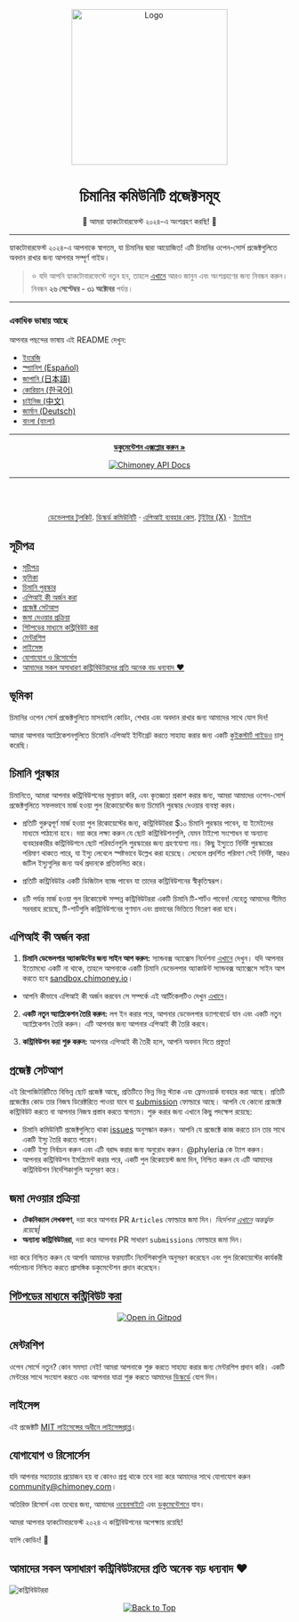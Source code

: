 <div align="center" id="initial">
  <a href="https://chimoney.io/" target="_blank">
  <picture>
    <img src="https://chimoney.io/assets/icons/chimoney-purple-logo.svg" width="280" alt="Logo"/>
  </picture>
  </a>
</div>

<h1 align="center">চিমানির কমিউনিটি প্রজেক্টসমূহ</h1>

<p align="center">🎉 আমরা হ্যাকটোবারফেস্ট ২০২৪-এ অংশগ্রহণ করছি! 🎉</p>

---

হ্যাকটোবারফেস্ট ২০২৪-এ আপনাকে স্বাগতম, যা চিমানির দ্বারা আয়োজিত! এটি চিমানির ওপেন-সোর্স প্রজেক্টগুলিতে অবদান রাখার জন্য আপনার সম্পূর্ণ গাইড।

> ⭐️ যদি আপনি হ্যাকটোবারফেস্টে নতুন হন, তাহলে [এখানে](https://hacktoberfest.com/participation/) আরও জানুন এবং অংশগ্রহণের জন্য নিবন্ধন করুন। নিবন্ধন **২৬ সেপ্টেম্বর - ৩১ অক্টোবর** পর্যন্ত।

---

### একাধিক ভাষায় আছে

আপনার পছন্দের ভাষায় এই README দেখুন:

- [ইংরেজি](README.md)
- [স্প্যানিশ (Español)](README-ES.md)
- [জাপানি (日本語)](README-JP.md)
- [কোরিয়ান (한국어)](README-KO.md)
- [চাইনিজ (中文)](README-CN.md)
- [জার্মান (Deutsch)](README-GM.md)
- [বাংলা (বাংলা)](README-BN.md)

---

<p align="center">
<a href="https://chimoney.readme.io/reference/introduction" rel="dofollow"><strong>ডকুমেন্টেশন এক্সপ্লোর করুন »</strong></a>
</p>
<p align="center">
<a href="https://chimoney.readme.io/reference/introduction" rel="dofollow">
  <img src="https://img.shields.io/badge/Chimoney%20API%20Docs%20%E2%96%BA-670c78" alt="Chimoney API Docs">
</a>

---

<br />
<br />
<p align="center">
<a href="https://chimoney.io/toolkit/"><u>ডেভেলপার টুলকিট</u></a>.
<a href="https://discord.gg/Q3peDrPG95"><u>ডিস্কর্ড কমিউনিটি</u></a>
    ·
<a href="https://chimoney.io/api-use-cases/"><u>এপিআই ব্যবহার কেস</u></a>.
<a href="https://x.com/chimoney_io"><u>টুইটার (X)</u></a>
    ·
<a href="mailto:community@chimoney.com"><u>ইমেইল</u></a>
  </p>

## সূচীপত্র

- [সূচীপত্র](#সূচীপত্র)
- [ভূমিকা](#ভূমিকা)
- [চিমানি পুরস্কার](#চিমানি-পুরস্কার)
- [এপিআই কী অর্জন করা](#এপিআই-কী-অর্জন-করা)
- [প্রজেক্ট সেটআপ](#প্রজেক্ট-সেটআপ)
- [জমা দেওয়ার প্রক্রিয়া](#জমা-দেওয়ার-প্রক্রিয়া)
- [গিটপডের মাধ্যমে কন্ট্রিবিউট করা](#গিটপডের-মাধ্যমে-কন্ট্রিবিউট-করা)
- [মেন্টরশিপ](#মেন্টরশিপ)
- [লাইসেন্স](#লাইসেন্স)
- [যোগাযোগ ও রিসোর্সেস](#যোগাযোগ-ও-রিসোর্সেস)
- [আমাদের সকল অসাধারণ কন্ট্রিবিউটরদের প্রতি অনেক বড় ধন্যবাদ ❤️](#আমাদের-সকল-অসাধারণ-কন্ট্রিবিউটরদের-প্রতি-অনেক-বড়-ধন্যবাদ-️)

## ভূমিকা

চিমানির ওপেন সোর্স প্রজেক্টগুলিতে মাসব্যাপি কোডিং, শেখার এবং অবদান রাখার জন্য আমাদের সাথে যোগ দিন!

আমরা আপনার অ্যাপ্লিকেশনগুলিতে চিমোনি এপিআই ইন্টিগ্রেট করতে সাহায্য করার জন্য একটি [কুইকস্টার্ট গাইডও]((submissions/Quickstart_Guide.md)) চালু করেছি।

## চিমানি পুরস্কার

চিমানিতে, আমরা আপনার কন্ট্রিবিউশনের মূল্যায়ন করি, এবং কৃতজ্ঞতা প্রকাশ করার জন্য, আমরা আমাদের ওপেন-সোর্স প্রজেক্টগুলিতে সফলভাবে মার্জ হওয়া পুল রিকোয়েস্টের জন্য চিমোনি পুরস্কার দেওয়ার ব্যবস্থা করব।

- প্রতিটি গুরুত্বপূর্ণ মার্জ হওয়া পুল রিকোয়েস্টের জন্য, কন্ট্রিবিউটররা $১০ চিমানি পুরস্কার পাবেন, যা ইমেইলের মাধ্যমে পাঠানো হবে। দয়া করে লক্ষ্য করুন যে ছোট কন্ট্রিবিউশনগুলি, যেমন টাইপো সংশোধন বা অন্যান্য ব্যবহারকারীর কন্ট্রিবিউশনে ছোট পরিবর্তনগুলি পুরস্কারের জন্য গ্রহণযোগ্য নয়। কিছু ইস্যুতে নির্দিষ্ট পুরস্কারের পরিমাণ থাকতে পারে, যা ইস্যু লেবেলে স্পষ্টভাবে উল্লেখ করা হয়েছে। লেবেলে প্রদর্শিত পরিমাণ সেই নির্দিষ্ট, আরও জটিল ইস্যুগুলির জন্য অর্থ প্রদানকে প্রতিফলিত করে।

- প্রতিটি কন্ট্রিবিউটর একটি ডিজিটাল ব্যাজ পাবেন যা তাদের কন্ট্রিবিউশনের স্বীকৃতিস্বরূপ।

- ৪টি পর্যন্ত মার্জ হওয়া পুল রিকোয়েস্ট সম্পন্ন কন্ট্রিবিউটররা একটি চিমানি টি-শার্টও পাবেন! যেহেতু আমাদের সীমিত সরবরাহ রয়েছে, টি-শার্টগুলি কন্ট্রিবিউশনের গুণমান এবং প্রভাবের ভিত্তিতে বিতরণ করা হবে।

## এপিআই কী অর্জন করা

1. **চিমানি ডেভেলপার অ্যাকাউন্টের জন্য সাইন আপ করুন:** স্যান্ডবক্স অ্যাক্সেস নির্দেশনা [এখানে](https://sandbox.chimoney.io/developers) দেখুন। যদি আপনার ইতোমধ্যে একটি না থাকে, তাহলে আপনাকে একটি চিমানি ডেভেলপার অ্যাকাউন্ট স্যান্ডবক্স অ্যাক্সেসে সাইন আপ করতে হবে [sandbox.chimoney.io](https://chimoney.readme.io/reference/sandbox-environment)।

- আপনি কীভাবে এপিআই কী অর্জন করবেন সে সম্পর্কে এই আর্টিকেলটিও দেখুন [এখানে](https://community-chimoney.hashnode.dev/getting-started-with-chimoneys-api-chiconnect)।

2. **একটি নতুন অ্যাপ্লিকেশন তৈরি করুন:** লগ ইন করার পরে, আপনার ডেভেলপার ড্যাশবোর্ডে যান এবং একটি নতুন অ্যাপ্লিকেশন তৈরি করুন। এটি আপনার জন্য আপনার এপিআই কী তৈরি করবে।

3. **কন্ট্রিবিউশন করা শুরু করুন:** আপনার এপিআই কী তৈরী হলে, আপনি অবদান দিতে প্রস্তুত!

## প্রজেক্ট সেটআপ

এই রিপোজিটরিটিতে বিভিন্ন ছোট প্রজেক্ট আছে, প্রতিটিতে ভিন্ন ভিন্ন স্ট্যাক এবং ফ্রেমওয়ার্ক ব্যবহার করা আছে। প্রতিটি প্রজেক্টের কোড তার নিজস্ব ডিরেক্টরিতে পাওয়া যাবে যা [submission](https://github.com/Chimoney/chimoney-community-projects/tree/main/submissions) ফোল্ডারে আছে। আপনি যে কোনো প্রজেক্টে কন্ট্রিবিউট করতে বা আপনার নিজস্ব প্রস্তাব করতে স্বাগতম। শুরু করার জন্য এখানে কিছু পদক্ষেপ রয়েছে:

- চিমানি কমিউনিটি প্রজেক্টগুলিতে থাকা [issues](https://github.com/Chimoney/chimoney-community-projects/issues) অনুসন্ধান করুন। আপনি যে প্রজেক্টে কাজ করতে চান তার সাথে একটি ইস্যু তৈরি করতে পারেন।
- একটি ইস্যু নির্বাচন করুন এবং এটি বরাদ্দ করার জন্য অনুরোধ করুন। @phyleria কে ট্যাগ করুন।
- আপনার কন্ট্রিবিউশন ইমপ্লিমেন্ট করার পরে, একটি পুল রিকোয়েস্ট জমা দিন, নিশ্চিত করুন যে এটি আমাদের কন্ট্রিবিউশন নির্দেশিকাগুলি অনুসরণ করে।

## জমা দেওয়ার প্রক্রিয়া

- **টেকনিক্যাল লেখকগণ**, দয়া করে আপনার PR `Articles` ফোল্ডারে জমা দিন। *নির্দেশনা [এখানে](https://github.com/Chimoney/chimoney-community-projects/tree/main/submissions/Articles) অন্তর্ভুক্ত রয়েছে|*
- **অন্যান্য কন্ট্রিবিউটররা**, দয়া করে আপনার PR সাধারণ `submissions` ফোল্ডারে জমা দিন।

দয়া করে নিশ্চিত করুন যে আপনি আমাদের ফরম্যাটিং নির্দেশিকাগুলি অনুসরণ করেছেন এবং পুল রিকোয়েস্টের কার্যকরী পর্যালোচনা নিশ্চিত করতে প্রাসঙ্গিক ডকুমেন্টেশন প্রদান করেছেন।

## [গিটপডের মাধ্যমে কন্ট্রিবিউট করা](https://www.gitpod.io/docs/introduction)

<p align="center">
  <a href="https://gitpod.io/#https://github.com/Chimoney/Community-projects">
    <img src="https://gitpod.io/button/open-in-gitpod.svg" alt="Open in Gitpod">
  </a>
</p>

## মেন্টরশিপ

ওপেন সোর্সে নতুন? কোন সমস্যা নেই! আমরা আপনাকে শুরু করতে সাহায্য করার জন্য মেন্টরশিপ প্রদান করি। একটি মেন্টরের সাথে সংযোগ করতে এবং আপনার যাত্রা শুরু করতে আমাদের [ডিস্কর্ডে](https://discord.gg/Q3peDrPG95) যোগ দিন।

## লাইসেন্স

এই প্রজেক্টটি [MIT লাইসেন্সের অধীনে লাইসেন্সপ্রাপ্ত](https://github.com/Chimoney/chimoney-community-projects/blob/main/LICENSE)।

## যোগাযোগ ও রিসোর্সেস

যদি আপনার সহায়তার প্রয়োজন হয় বা কোনও প্রশ্ন থাকে তবে দয়া করে আমাদের সাথে যোগাযোগ করুন [community@chimoney.com](mailto:community@chimoney.com)।

অতিরিক্ত রিসোর্স এবং তথ্যের জন্য, আমাদের [ওয়েবসাইটে](https://chimoney.io/) এবং [ডকুমেন্টেশনে](https://chimoney.readme.io/reference/introduction) যান।

আমরা আপনার হ্যাকটোবারফেস্ট ২০২৪ এ কন্ট্রিবিউশনের অপেক্ষায় রয়েছি!

হ্যাপি কোডিং! 🚀

## আমাদের সকল অসাধারণ কন্ট্রিবিউটরদের প্রতি অনেক বড় ধন্যবাদ ❤️

![কন্ট্রিবিউটররা](https://contrib.rocks/image?repo=Chimoney/chimoney-community-projects)
<div align="center">
    <a href="#top">
        <img src="https://img.shields.io/badge/Back%20to%20Top-000000?style=for-the-badge&logo=github&logoColor=white" alt="Back to Top">
    </a>
</div>
